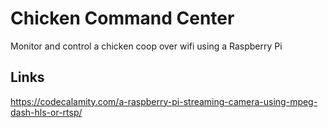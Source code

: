 # Chicken Command Center
Monitor and control a chicken coop over wifi using a Raspberry Pi

## Links
https://codecalamity.com/a-raspberry-pi-streaming-camera-using-mpeg-dash-hls-or-rtsp/

